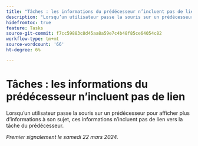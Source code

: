 ```yaml
---
title: "Tâches : les informations du prédécesseur n’incluent pas de lien"
description: "Lorsqu’un utilisateur passe la souris sur un prédécesseur pour afficher plus d’informations à son sujet, ces informations n’incluent pas de lien vers la tâche du prédécesseur."
hidefromtoc: true
feature: Tasks
source-git-commit: f7cc59883c8d45aa8a59e7c4b48f85ce64054c82
workflow-type: tm+mt
source-wordcount: '66'
ht-degree: 6%

---
```



# Tâches : les informations du prédécesseur n’incluent pas de lien

Lorsqu’un utilisateur passe la souris sur un prédécesseur pour afficher plus d’informations à son sujet, ces informations n’incluent pas de lien vers la tâche du prédécesseur.

_Premier signalement le samedi 22 mars 2024._
